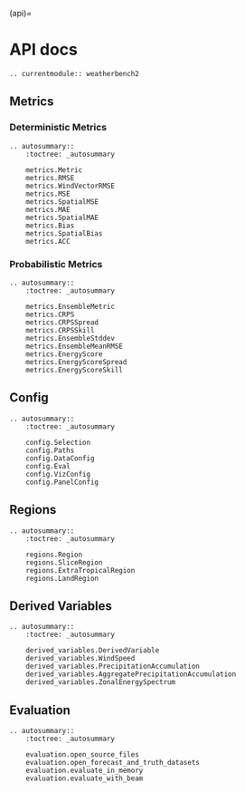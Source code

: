 (api)=
# API docs

```{eval-rst}
.. currentmodule:: weatherbench2
```

## Metrics
### Deterministic Metrics
```{eval-rst}
.. autosummary::
    :toctree: _autosummary

    metrics.Metric
    metrics.RMSE
    metrics.WindVectorRMSE
    metrics.MSE
    metrics.SpatialMSE
    metrics.MAE
    metrics.SpatialMAE
    metrics.Bias
    metrics.SpatialBias
    metrics.ACC
```

### Probabilistic Metrics
```{eval-rst}
.. autosummary::
    :toctree: _autosummary

    metrics.EnsembleMetric
    metrics.CRPS
    metrics.CRPSSpread
    metrics.CRPSSkill
    metrics.EnsembleStddev
    metrics.EnsembleMeanRMSE
    metrics.EnergyScore
    metrics.EnergyScoreSpread
    metrics.EnergyScoreSkill
```

## Config

```{eval-rst}
.. autosummary::
    :toctree: _autosummary

    config.Selection
    config.Paths
    config.DataConfig
    config.Eval
    config.VizConfig
    config.PanelConfig
```

## Regions

```{eval-rst}
.. autosummary::
    :toctree: _autosummary

    regions.Region
    regions.SliceRegion
    regions.ExtraTropicalRegion
    regions.LandRegion
```

## Derived Variables

```{eval-rst}
.. autosummary::
    :toctree: _autosummary

    derived_variables.DerivedVariable
    derived_variables.WindSpeed
    derived_variables.PrecipitationAccumulation
    derived_variables.AggregatePrecipitationAccumulation
    derived_variables.ZonalEnergySpectrum
```

## Evaluation

```{eval-rst}
.. autosummary::
    :toctree: _autosummary

    evaluation.open_source_files
    evaluation.open_forecast_and_truth_datasets
    evaluation.evaluate_in_memory
    evaluation.evaluate_with_beam
```